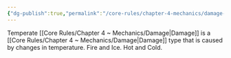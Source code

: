 ```yaml
---
{"dg-publish":true,"permalink":"/core-rules/chapter-4-mechanics/damage-types/temperate/"}
---
```


Temperate [[Core Rules/Chapter 4 ~ Mechanics/Damage\|Damage]] is a [[Core Rules/Chapter 4 ~ Mechanics/Damage\|Damage]] type that is caused by changes in temperature. Fire and Ice. Hot and Cold.
